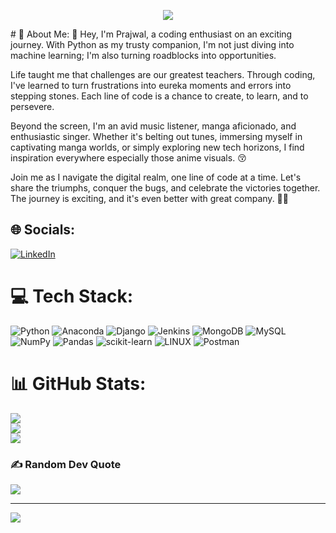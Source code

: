 <p align="center">
  <img src = "https://github.com/PrajwalRaut8/PrajwalRaut8/assets/143160391/84933ff2-509f-40be-ac80-3574e7d17dae">
</p>
# 💫 About Me:
👋 Hey, I'm Prajwal, a coding enthusiast on an exciting journey. With Python as my trusty companion, I'm not just diving into machine learning; I'm also turning roadblocks into opportunities.

Life taught me that challenges are our greatest teachers. Through coding, I've learned to turn frustrations into eureka moments and errors into stepping stones. Each line of code is a chance to create, to learn, and to persevere.

Beyond the screen, I'm an avid music listener, manga aficionado, and enthusiastic singer. Whether it's belting out tunes, immersing myself in captivating manga worlds, or simply exploring new tech horizons, I find inspiration everywhere especially those anime visuals. :kissing_closed_eyes:

Join me as I navigate the digital realm, one line of code at a time. Let's share the triumphs, conquer the bugs, and celebrate the victories together. The journey is exciting, and it's even better with great company. 🌟🚀


## 🌐 Socials:
[![LinkedIn](https://img.shields.io/badge/LinkedIn-%230077B5.svg?logo=linkedin&logoColor=white)](https://linkedin.com/in/https://www.linkedin.com/in/prajwal-raut8/) 

# 💻 Tech Stack:
![Python](https://img.shields.io/badge/python-3670A0?style=plastic&logo=python&logoColor=ffdd54) ![Anaconda](https://img.shields.io/badge/Anaconda-%2344A833.svg?style=plastic&logo=anaconda&logoColor=white) ![Django](https://img.shields.io/badge/django-%23092E20.svg?style=plastic&logo=django&logoColor=white) ![Jenkins](https://img.shields.io/badge/jenkins-%232C5263.svg?style=plastic&logo=jenkins&logoColor=white) ![MongoDB](https://img.shields.io/badge/MongoDB-%234ea94b.svg?style=plastic&logo=mongodb&logoColor=white) ![MySQL](https://img.shields.io/badge/mysql-%2300f.svg?style=plastic&logo=mysql&logoColor=white) ![NumPy](https://img.shields.io/badge/numpy-%23013243.svg?style=plastic&logo=numpy&logoColor=white) ![Pandas](https://img.shields.io/badge/pandas-%23150458.svg?style=plastic&logo=pandas&logoColor=white) ![scikit-learn](https://img.shields.io/badge/scikit--learn-%23F7931E.svg?style=plastic&logo=scikit-learn&logoColor=white) ![LINUX](https://img.shields.io/badge/Linux-FCC624?style=plastic&logo=linux&logoColor=black) ![Postman](https://img.shields.io/badge/Postman-FF6C37?style=plastic&logo=postman&logoColor=white)
# 📊 GitHub Stats:
![](https://github-readme-stats.vercel.app/api?username=PrajwalRaut8&theme=dark&hide_border=false&include_all_commits=true&count_private=false)<br/>
![](https://github-readme-streak-stats.herokuapp.com/?user=PrajwalRaut8&theme=dark&hide_border=false)<br/>
![](https://github-readme-stats.vercel.app/api/top-langs/?username=PrajwalRaut8&theme=dark&hide_border=false&include_all_commits=true&count_private=false&layout=compact)

### ✍️ Random Dev Quote
![](https://quotes-github-readme.vercel.app/api?type=vetical&theme=radical)

---
[![](https://visitcount.itsvg.in/api?id=PrajwalRaut8&icon=0&color=2)](https://visitcount.itsvg.in)

<!-- Proudly created with GPRM ( https://gprm.itsvg.in ) -->

